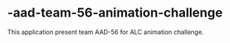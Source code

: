 # -aad-team-56-animation-challenge

This application present team AAD-56 for ALC animation challenge.
